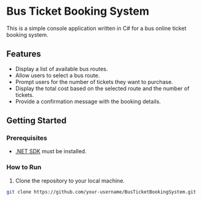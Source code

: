 # Bus Ticket Booking System

This is a simple console application written in C# for a bus online ticket booking system.

## Features

- Display a list of available bus routes.
- Allow users to select a bus route.
- Prompt users for the number of tickets they want to purchase.
- Display the total cost based on the selected route and the number of tickets.
- Provide a confirmation message with the booking details.

## Getting Started

### Prerequisites

- [.NET SDK](https://dotnet.microsoft.com/download) must be installed.

### How to Run

1. Clone the repository to your local machine.

```bash
git clone https://github.com/your-username/BusTicketBookingSystem.git
```
